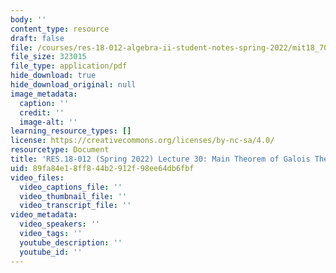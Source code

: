 ```yaml
---
body: ''
content_type: resource
draft: false
file: /courses/res-18-012-algebra-ii-student-notes-spring-2022/mit18_702s22_lect30.pdf
file_size: 323015
file_type: application/pdf
hide_download: true
hide_download_original: null
image_metadata:
  caption: ''
  credit: ''
  image-alt: ''
learning_resource_types: []
license: https://creativecommons.org/licenses/by-nc-sa/4.0/
resourcetype: Document
title: 'RES.18-012 (Spring 2022) Lecture 30: Main Theorem of Galois Theory'
uid: 89fa84e1-8ff8-44b2-912f-98ee64db6fbf
video_files:
  video_captions_file: ''
  video_thumbnail_file: ''
  video_transcript_file: ''
video_metadata:
  video_speakers: ''
  video_tags: ''
  youtube_description: ''
  youtube_id: ''
---
```

